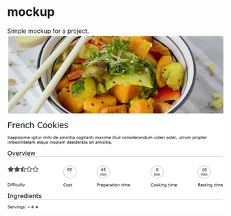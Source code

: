 # mockup
Simple mockup for a project.
![Caption](https://github.com/helenecourau/mockup/blob/master/img/img_readme.png)
